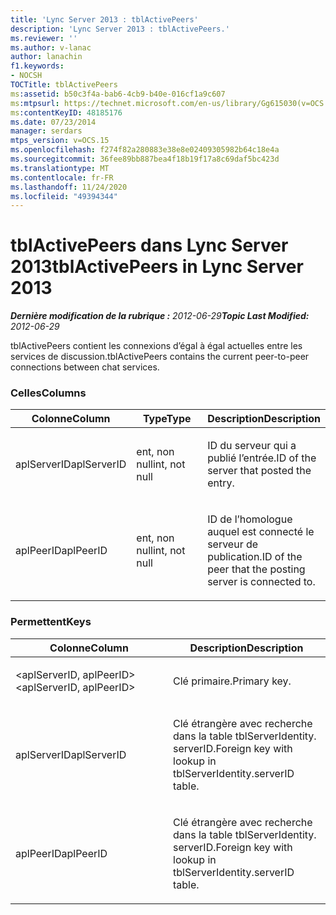 ```yaml
---
title: 'Lync Server 2013 : tblActivePeers'
description: 'Lync Server 2013 : tblActivePeers.'
ms.reviewer: ''
ms.author: v-lanac
author: lanachin
f1.keywords:
- NOCSH
TOCTitle: tblActivePeers
ms:assetid: b50c3f4a-bab6-4cb9-b40e-016cf1a9c607
ms:mtpsurl: https://technet.microsoft.com/en-us/library/Gg615030(v=OCS.15)
ms:contentKeyID: 48185176
ms.date: 07/23/2014
manager: serdars
mtps_version: v=OCS.15
ms.openlocfilehash: f274f82a280883e38e8e02409305982b64c18e4a
ms.sourcegitcommit: 36fee89bb887bea4f18b19f17a8c69daf5bc423d
ms.translationtype: MT
ms.contentlocale: fr-FR
ms.lasthandoff: 11/24/2020
ms.locfileid: "49394344"
---
```

# <a name="tblactivepeers-in-lync-server-2013"></a><span data-ttu-id="4de8f-103">tblActivePeers dans Lync Server 2013</span><span class="sxs-lookup"><span data-stu-id="4de8f-103">tblActivePeers in Lync Server 2013</span></span>

<div data-xmlns="http://www.w3.org/1999/xhtml">

<div class="topic" data-xmlns="http://www.w3.org/1999/xhtml" data-msxsl="urn:schemas-microsoft-com:xslt" data-cs="https://msdn.microsoft.com/">

<div data-asp="https://msdn2.microsoft.com/asp">



</div>

<div id="mainSection">

<div id="mainBody"><span data-ttu-id="4de8f-104">

<span> </span></span><span class="sxs-lookup"><span data-stu-id="4de8f-104">

<span> </span></span></span>

<span data-ttu-id="4de8f-105">_**Dernière modification de la rubrique :** 2012-06-29_</span><span class="sxs-lookup"><span data-stu-id="4de8f-105">_**Topic Last Modified:** 2012-06-29_</span></span>

<span data-ttu-id="4de8f-106">tblActivePeers contient les connexions d’égal à égal actuelles entre les services de discussion.</span><span class="sxs-lookup"><span data-stu-id="4de8f-106">tblActivePeers contains the current peer-to-peer connections between chat services.</span></span>

### <a name="columns"></a><span data-ttu-id="4de8f-107">Celles</span><span class="sxs-lookup"><span data-stu-id="4de8f-107">Columns</span></span>

<table>
<colgroup>
<col style="width: 33%" />
<col style="width: 33%" />
<col style="width: 33%" />
</colgroup>
<thead>
<tr class="header">
<th><span data-ttu-id="4de8f-108">Colonne</span><span class="sxs-lookup"><span data-stu-id="4de8f-108">Column</span></span></th>
<th><span data-ttu-id="4de8f-109">Type</span><span class="sxs-lookup"><span data-stu-id="4de8f-109">Type</span></span></th>
<th><span data-ttu-id="4de8f-110">Description</span><span class="sxs-lookup"><span data-stu-id="4de8f-110">Description</span></span></th>
</tr>
</thead>
<tbody>
<tr class="odd">
<td><p><span data-ttu-id="4de8f-111">aplServerID</span><span class="sxs-lookup"><span data-stu-id="4de8f-111">aplServerID</span></span></p></td>
<td><p><span data-ttu-id="4de8f-112">ent, non null</span><span class="sxs-lookup"><span data-stu-id="4de8f-112">int, not null</span></span></p></td>
<td><p><span data-ttu-id="4de8f-113">ID du serveur qui a publié l’entrée.</span><span class="sxs-lookup"><span data-stu-id="4de8f-113">ID of the server that posted the entry.</span></span></p></td>
</tr>
<tr class="even">
<td><p><span data-ttu-id="4de8f-114">aplPeerID</span><span class="sxs-lookup"><span data-stu-id="4de8f-114">aplPeerID</span></span></p></td>
<td><p><span data-ttu-id="4de8f-115">ent, non null</span><span class="sxs-lookup"><span data-stu-id="4de8f-115">int, not null</span></span></p></td>
<td><p><span data-ttu-id="4de8f-116">ID de l’homologue auquel est connecté le serveur de publication.</span><span class="sxs-lookup"><span data-stu-id="4de8f-116">ID of the peer that the posting server is connected to.</span></span></p></td>
</tr>
</tbody>
</table>


### <a name="keys"></a><span data-ttu-id="4de8f-117">Permettent</span><span class="sxs-lookup"><span data-stu-id="4de8f-117">Keys</span></span>

<table>
<colgroup>
<col style="width: 50%" />
<col style="width: 50%" />
</colgroup>
<thead>
<tr class="header">
<th><span data-ttu-id="4de8f-118">Colonne</span><span class="sxs-lookup"><span data-stu-id="4de8f-118">Column</span></span></th>
<th><span data-ttu-id="4de8f-119">Description</span><span class="sxs-lookup"><span data-stu-id="4de8f-119">Description</span></span></th>
</tr>
</thead>
<tbody>
<tr class="odd">
<td><p><span data-ttu-id="4de8f-120">&lt;aplServerID, aplPeerID&gt;</span><span class="sxs-lookup"><span data-stu-id="4de8f-120">&lt;aplServerID, aplPeerID&gt;</span></span></p></td>
<td><p><span data-ttu-id="4de8f-121">Clé primaire.</span><span class="sxs-lookup"><span data-stu-id="4de8f-121">Primary key.</span></span></p></td>
</tr>
<tr class="even">
<td><p><span data-ttu-id="4de8f-122">aplServerID</span><span class="sxs-lookup"><span data-stu-id="4de8f-122">aplServerID</span></span></p></td>
<td><p><span data-ttu-id="4de8f-123">Clé étrangère avec recherche dans la table tblServerIdentity. serverID.</span><span class="sxs-lookup"><span data-stu-id="4de8f-123">Foreign key with lookup in tblServerIdentity.serverID table.</span></span></p></td>
</tr>
<tr class="odd">
<td><p><span data-ttu-id="4de8f-124">aplPeerID</span><span class="sxs-lookup"><span data-stu-id="4de8f-124">aplPeerID</span></span></p></td>
<td><p><span data-ttu-id="4de8f-125">Clé étrangère avec recherche dans la table tblServerIdentity. serverID.</span><span class="sxs-lookup"><span data-stu-id="4de8f-125">Foreign key with lookup in tblServerIdentity.serverID table.</span></span></p></td>
</tr>
</tbody>
</table><span data-ttu-id="4de8f-126">


</div>

<span> </span>

</div>

</div>

</span><span class="sxs-lookup"><span data-stu-id="4de8f-126">


</div>

<span> </span>

</div>

</div>

</span></span></div>

